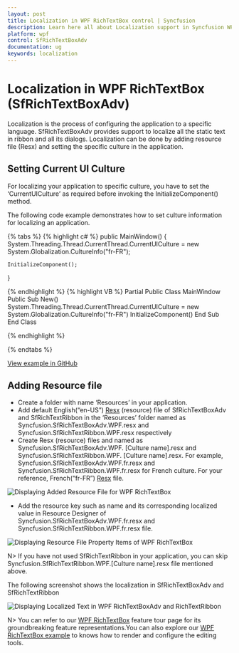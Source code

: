 ```yaml
---
layout: post
title: Localization in WPF RichTextBox control | Syncfusion
description: Learn here all about Localization support in Syncfusion WPF RichTextBox (SfRichTextBoxAdv) control and more.
platform: wpf
control: SfRichTextBoxAdv
documentation: ug
keywords: localization
---
```

# Localization in WPF RichTextBox (SfRichTextBoxAdv)

Localization is the process of configuring the application to a specific language. SfRichTextBoxAdv provides support to localize all the static text in ribbon and all its dialogs. Localization can be done by adding resource file (Resx) and setting the specific culture in the application.

## Setting Current UI Culture

For localizing your application to specific culture, you have to set the ‘CurrentUICulture’ as required before invoking the InitializeComponent() method.

The following code example demonstrates how to set culture information for localizing an application.

{% tabs %}
{% highlight c# %}
public MainWindow() 
{ 
	System.Threading.Thread.CurrentThread.CurrentUICulture = new System.Globalization.CultureInfo("fr-FR");

	InitializeComponent();
}

{% endhighlight %}
{% highlight VB %}
Partial Public Class MainWindow
Public Sub New()
System.Threading.Thread.CurrentThread.CurrentUICulture = new System.Globalization.CultureInfo("fr-FR")
InitializeComponent()
End Sub
End Class


{% endhighlight %}

{% endtabs %}

[View example in GitHub](https://github.com/SyncfusionExamples/WPF-RichTextBox-Examples/tree/main/Samples/Localization)

## Adding Resource file

* Create a folder with name ‘Resources’ in your application.
* Add default English(“en-US”) [Resx](https://github.com/SyncfusionExamples/WPF-RichTextBox-Examples/tree/main/Samples/Localization/Localization/Resources) (resource) file of SfRichTextBoxAdv and SfRichTextRibbon in the ‘Resources’ folder named as Syncfusion.SfRichTextBoxAdv.WPF.resx and Syncfusion.SfRichTextRibbon.WPF.resx respectively
* Create Resx (resource) files and named as Syncfusion.SfRichTextBoxAdv.WPF. [Culture name].resx and Syncfusion.SfRichTextRibbon.WPF. [Culture name].resx. For example, Syncfusion.SfRichTextBoxAdv.WPF.fr.resx and Syncfusion.SfRichTextRibbon.WPF.fr.resx for French culture. For your reference, French(“fr-FR”) [Resx](https://github.com/SyncfusionExamples/WPF-RichTextBox-Examples/tree/main/Samples/Localization/Localization/Resources) file.

![Displaying Added Resource File for WPF RichTextBox](Localization_images/wpf-richtextbox-resource-file.jpeg)

* Add the resource key such as name and its corresponding localized value in Resource Designer of Syncfusion.SfRichTextBoxAdv.WPF.fr.resx and Syncfusion.SfRichTextRibbon.WPF.fr.resx file.

![Displaying Resource File Property Items of WPF RichTextBox](Localization_images/wpf-richtextbox-property-values.jpeg)

N> If you have not used SfRichTextRibbon in your application, you can skip Syncfusion.SfRichTextRibbon.WPF.[Culture name].resx file mentioned above.

The following screenshot shows the localization in SfRichTextBoxAdv and SfRichTextRibbon

![Displaying Localized Text in WPF RichTextBoxAdv and RichTextRibbon](Localization_images/wpf-richtextbox-localized-text.jpeg)

N> You can refer to our [WPF RichTextBox](https://www.syncfusion.com/wpf-controls/richtextbox) feature tour page for its groundbreaking feature representations.You can also explore our [WPF RichTextBox example](https://github.com/syncfusion/wpf-demos/tree/master/richtextbox) to knows how to render and configure the editing tools.